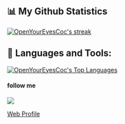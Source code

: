 
## 📊 My Github Statistics

<a href="https://github.com/OpenYourEyesCoc">
<img alt="OpenYourEyesCoc's streak" src="https://github-readme-streak-stats.herokuapp.com/?user=OpenYourEyesCoc&show_icons=true&count_private=true&theme=react&hide_border=true&bg_color=0D1117"/>
</a>

<!-- <a href="https://github.com/OpenYourEyesCoc">
<img alt="OpenYourEyesCoc's Github Stats" src="https://github-readme-stats.vercel.app/api?username=OpenYourEyesCoc&show_icons=true&count_private=true&theme=react&hide_border=true&bg_color=0D1117" />
</a> -->

## 🚀 Languages and Tools:

<a href="https://github.com/OpenYourEyesCoc">
<img alt="OpenYourEyesCoc's Top Languages" src="https://github-readme-stats.vercel.app/api/top-langs/?username=OpenYourEyesCoc&langs_count=8&count_private=true&layout=compact&theme=react&hide_border=true&bg_color=0D1117" />
</a>


#### **follow me**

<p align = "center">

[<img src="https://img.shields.io/badge/instagram-%2312100E.svg?&style=for-the-badge&logo=instagram&logoColor=white&color=black" />](https://instagram.com/openyoureyes.ofc)

  [Web Profile](https://OpenYourEyesCoc.github.io/)
</p>
